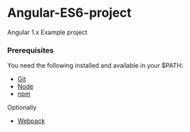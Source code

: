 # Angular-ES6-project
Angular 1.x Example project 

### Prerequisites
You need the following installed and available in your $PATH:
* [Git](https://git-scm.com)
* [Node](https://nodejs.org)
* [npm](https://www.npmjs.com)

Optionally
* [Webpack](https://github.com/webpack/webpack)



